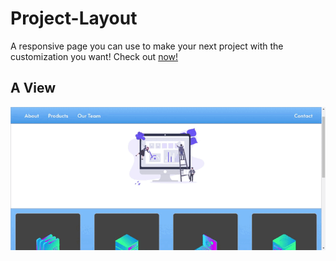 # Project-Layout
A responsive page you can use to make your next project with the customization you want!
Check out [now!](https://yahyanaq.github.io/Project-Layout/)

## A View
![Demo Doccou alpha](https://github.com/YahyaNaq/Project-Layout/blob/main/screen-capture%20(3)%20(1).gif)
